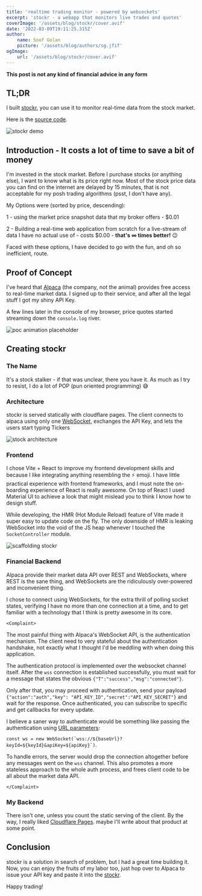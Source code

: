 ```yaml
---
title: 'realtime trading monitor - powered by websockets' 
excerpt: 'stockr - a webapp that monitors live trades and quotes' 
coverImage: '/assets/blog/stockr/cover.avif' 
date: '2022-03-09T19:11:25.315Z' 
author:
    name: Soof Golan 
    picture: '/assets/blog/authors/sg.jfif' 
ogImage:
    url: '/assets/blog/stockr/cover.avif'
---
```


**This post is not any kind of financial advice in any form**

## TL;DR

I built [stockr][stockr], you can use it to monitor real-time data from the stock market.

Here is the [source code](https://github.com/soof-golan/stockr).

![stockr demo](/assets/blog/stockr/demo.gif)


## Introduction - It costs a lot of time to save a bit of money

I'm invested in the stock market. Before I purchase stocks (or anything else), 
I want to know what is its price right now. Most of the stock price data you can
find on the internet are delayed by 15 minutes, that is not acceptable for my
posh trading algorithms (psst, I don't have any).

My Options were (sorted by price, descending):

1 - using the market price snapshot data that my broker offers - $0.01

2 - Building a real-time web application from scratch for a live-stream of data I have no actual use of - costs $0.00 - **that's ∞ times better!** 😉

Faced with these options, I have decided to go with the fun, and oh so inefficient, route.

## Proof of Concept

I've heard that [Alpaca][alpaca] (the company, not the animal) provides free access to 
real-time market data. I signed up to their service, and after all the legal stuff
I got my shiny API Key.

A few lines later in the console of my browser, price quotes started streaming
down the `console.log` river.

![poc animation placeholder](/assets/blog/stockr/poc.gif)

## Creating stockr

### The Name

It's a stock stalker - if that was unclear, there you have it.
As much as I try to resist, I do a lot of POP (pun oriented programming) 😅

### Architecture

stockr is served statically with cloudflare pages. The client connects to alpaca
using only one [WebSocket](https://en.wikipedia.org/wiki/WebSocket), exchanges the API Key, and lets the users start typing Tickers

![stock architecture](/assets/blog/stockr/arch.png)

### Frontend

I chose Vite + React to improve my frontend development skills and because 
I like integrating anything resembling the ⚡ emoji. I have little 
practical experience with frontend frameworks, and I must note the on-boarding experience
of React is really awesome. On top of React I used Material UI to achieve a look 
that might mislead you to think I know how to design stuff.

While developing, the HMR (Hot Module Reload) feature of Vite made it super easy to 
update code on the fly. The only downside of HMR is leaking WebSocket into the void
of the JS heap whenever I touched the `SocketController` module.

![scaffolding stockr](/assets/blog/stockr/scaffold.gif)

### Financial Backend

Alpaca provide their market data API over REST and WebSockets, where REST is the
sane thing, and WebSockets are the ridiculously over-powered and inconvenient thing.

I chose to connect using WebSockets, for the extra thrill of 
polling socket states, verifying I have no more than one connection at a time,
and to get familiar with a technology that I think is pretty awesome in its core.

`<Complaint>`

The most painful thing with Alpaca's WebSocket API, is the authentication mechanism.
The client need to very stateful about the authentication handshake, not exactly what
I thought I'd be meddling with when doing this application.

The authentication protocol is implemented over the websocket channel itself. 
After the `wss` connection is established successfully, you must wait for a message
that states the obvious `{"T":"success","msg":"connected"}`. 

Only after that, you may proceed with authentication, send your payload
`{"action":"auth","key": "API_KEY_ID","secret":"API_KEY_SECRET"}` and wait for the
response. Once authenticated, you can subscribe to specific and get callbacks for every update.

I believe a saner way to authenticate would be something like passing the authentication using
[URL parameters](https://stackoverflow.com/questions/499591/are-https-urls-encrypted):

``const ws = new WebSocket(`wss://${baseUrl}?keyId=${keyId}&apiKey=${apiKey}`)``.

To handle errors, the server would drop the connection altogether before 
any messages went on the `wss` channel. This also promotes a more stateless 
approach to the whole auth process, and frees client code to be all about the market data API.

`</Complaint>`

### My Backend

There isn't one, unless you count the static serving of the client. 
By the way, I really liked [Cloudflare Pages][cloudflare]. maybe I'll write about that product at some point.  

## Conclusion

stockr is a solution in search of problem, but I had a great time building it. 
Now, you can enjoy the fruits of my labor too, just hop over to Alpaca to issue your API key 
and paste it into the [stockr][stockr].

Happy trading!

[stockr]: https://stockr.soofgolan.com/ "stockr"
[alpaca]: https://alpaca.markets/ "Alpaca Trading"
[cloudflare]: https://pages.cloudflare.com/ "Cloudflare Pages"